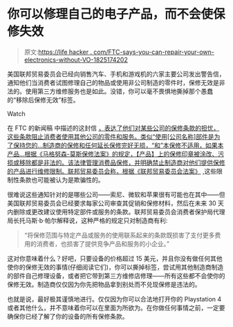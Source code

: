 # 你可以修理自己的电子产品，而不会使保修失效

> 原文:[https://life hacker . com/FTC-says-you-can-repair-your-own-electronics-without-VO-1825174202](https://lifehacker.com/ftc-says-you-can-repair-your-own-electronics-without-vo-1825174202)

美国联邦贸易委员会已经向销售汽车、手机和游戏机的六家主要公司发出警告信，通知他们当消费者试图修理自己的物品或使用非公司制造的零件时，保修无效是非法的。使用第三方维修服务也是如此。没错，你可以毫不畏惧地撕掉那个愚蠢的“移除后保修无效”标签。

Watch

在 FTC 的新闻稿 中描述的这封信 [，表达了他们对某些公司的保修条款的担忧，这些条款阻止消费者使用其他公司的零件和服务。类似“使用[公司名称]部件是为了保持您的...制造商的保修和任何延长保修完好无损，“和”本保修不适用，如果本产品...根据《马格努森-莫斯保修法案》的规定，【产品】上的保修印章被涂改、污损或移除都是非法的。该法律管理消费品保修，并明确禁止制造商对他们提供保修的产品进行维修限制。联邦贸易委员会称，根据《联邦贸易委员会法案》](https://www.ftc.gov/news-events/press-releases/2018/04/ftc-staff-warns-companies-it-illegal-condition-warranty-coverage) ,这些限制性条款也可能被认为是欺骗性的。

很难说这些通知针对的是哪些公司——索尼、微软和苹果很有可能也在其中——但美国联邦贸易委员会已经要求每家公司审查其促销和保修材料，然后在未来 30 天内删除或更改建议使用特定部件或服务的条款。联邦贸易委员会消费者保护局代理局长托马斯·b·帕尔解释说，这种严格的规定只对制造商有利:

> “将保修范围与特定产品或服务的使用联系起来的条款既损害了支付更多费用的消费者，也损害了提供竞争产品和服务的小企业。”

这对你意味着什么？好吧，只要设备的价格超过 15 美元，并且你没有做任何其他使你的保修无效的事情(仔细阅读它们)，你可以撕掉标签，尝试用其他制造商制造的部件自己修理设备，或者把它带到第三方维修店修理——所有这些都不会使你的保修无效。制造商仅仅因为你先把物品拿到别处而不兑现保修是违法的。

也就是说，最好极其谨慎地进行。仅仅因为你可以合法地打开你的 Playstation 4 或者其他什么，并不意味着你可以在里面为所欲为。在你做任何事情之前，一定要确保你已经了解了你的设备的所有保修条款。